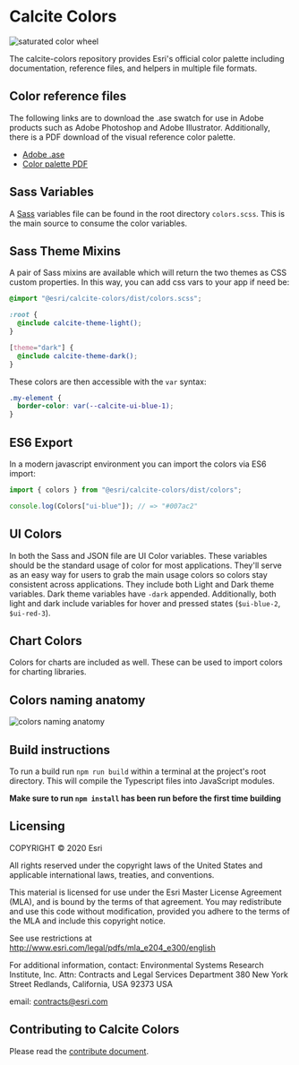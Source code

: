 # Calcite Colors

![saturated color wheel](https://raw.githubusercontent.com/Esri/calcite-colors/master/resources/saturated-graph.png)

The calcite-colors repository provides Esri's official color palette including documentation, reference files, and helpers in multiple file formats.

## Color reference files

The following links are to download the .ase swatch for use in Adobe products such as Adobe Photoshop and Adobe Illustrator. Additionally, there is a PDF download of the visual reference color palette.

- [Adobe .ase](https://github.com/Esri/calcite-colors/raw/master/resources/colors.ase)
- [Color palette PDF](https://github.com/Esri/calcite-colors/raw/master/resources/colors.pdf)

## Sass Variables

A [Sass](http://sass-lang.com/) variables file can be found in the root directory `colors.scss`. This is the main source to consume the color variables.

## Sass Theme Mixins

A pair of Sass mixins are available which will return the two themes as CSS custom properties. In this way, you can add css vars to your app if need be:

```scss
@import "@esri/calcite-colors/dist/colors.scss";

:root {
  @include calcite-theme-light();
}

[theme="dark"] {
  @include calcite-theme-dark();
}
```

These colors are then accessible with the `var` syntax:

```css
.my-element {
  border-color: var(--calcite-ui-blue-1);
}
```

## ES6 Export

In a modern javascript environment you can import the colors via ES6 import:

```js
import { colors } from "@esri/calcite-colors/dist/colors";

console.log(Colors["ui-blue"]); // => "#007ac2"
```

## UI Colors

In both the Sass and JSON file are UI Color variables. These variables should be the standard usage of color for most applications. They'll serve as an easy way for users to grab the main usage colors so colors stay consistent across applications. They include both Light and Dark theme variables. Dark theme variables have `-dark` appended. Additionally, both light and dark include variables for hover and pressed states (`$ui-blue-2`, `$ui-red-3`).

## Chart Colors

Colors for charts are included as well. These can be used to import colors for charting libraries.

## Colors naming anatomy

![colors naming anatomy](https://raw.githubusercontent.com/Esri/calcite-colors/master/resources/colors-naming-anatomy.png)

## Build instructions

To run a build run `npm run build` within a terminal at the project's root directory. This will compile the Typescript files into JavaScript modules.

**Make sure to run `npm install` has been run before the first time building**

## Licensing

COPYRIGHT © 2020 Esri

All rights reserved under the copyright laws of the United States
and applicable international laws, treaties, and conventions.

This material is licensed for use under the Esri Master License
Agreement (MLA), and is bound by the terms of that agreement.
You may redistribute and use this code without modification,
provided you adhere to the terms of the MLA and include this
copyright notice.

See use restrictions at http://www.esri.com/legal/pdfs/mla_e204_e300/english

For additional information, contact:
Environmental Systems Research Institute, Inc.
Attn: Contracts and Legal Services Department
380 New York Street
Redlands, California, USA 92373
USA

email: contracts@esri.com

## Contributing to Calcite Colors

Please read the [contribute document](CONTRIBUTE.md).
